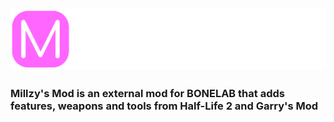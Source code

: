 ![](https://github.com/MillzyDev/MillzysMod/raw/main/resources/MM-full-small-cropped.png)
-----
### Millzy's Mod is an external mod for BONELAB that adds features, weapons and tools from Half-Life 2 and Garry's Mod

